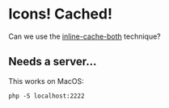 # Icons! Cached!

Can we use the [inline-cache-both](https://www.filamentgroup.com/lab/inlining-cache.html) technique?

## Needs a server...

This works on MacOS:

```
php -S localhost:2222
```

